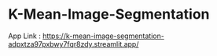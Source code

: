 # K-Mean-Image-Segmentation
App Link : https://k-mean-image-segmentation-adpxtza97pxbwy7fqr8zdy.streamlit.app/
